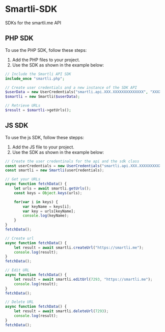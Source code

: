 # Smartli-SDK

SDKs for the smartli.me API

## PHP SDK

To use the PHP SDK, follow these steps:

1. Add the PHP files to your project.
2. Use the SDK as shown in the example below:

```php
// Include the Smartli API SDK
include_once "smartli.php";

// Create user credentials and a new instance of the SDK API
$userData = new UserCredentials("smartli.api.XXX.XXXXXXXXXXXXXX", "XXXXXXXXXXXXXXXXXXXXXXXXXXX");
$smartli = new Smartli($userData);

// Retrieve URLs
$result = $smartli->getUrls();
```

## JS SDK

To use the js SDK, follow these stepps:

1. Add the JS file to your project.
2. Use the SDK as shown in the example below:

```js
// Create the user credentinals for the api and the sdk class
const userCredentials = new UserCredentials("smartli.api.XXX.XXXXXXXXXXX", "XXXXXXXXXXXXXXXXXXXXXXXXXXX");
const smartli = new Smartli(userCredentials);

// Get your URLs
async function fetchData() {
    let urls = await smartli.getUrls();
    const keys = Object.keys(urls);

    for(var i in keys) {
        var keyName = keys[i];
        var key = urls[keyName];
        console.log(keyName);
    }
}
fetchData();

// Create url
async function fetchData() {
    let result = await smartli.createUrl("https://smartli.me");
    console.log(result);
}
fetchData();

// Edit URL
async function fetchData() {
    let result = await smartli.editUrl(7293, "https://smartli.me");
    console.log(result);
}
fetchData();

// Delete URL
async function fetchData() {
    let result = await smartli.deleteUrl(7293);
    console.log(result);
}
fetchData();
```
